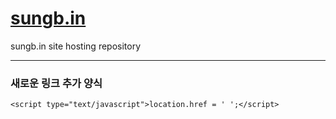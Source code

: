 # [sungb.in](https://sungb.in)

sungb.in site hosting repository

---

### 새로운 링크 추가 양식

```
<script type="text/javascript">location.href = ' ';</script>
```
